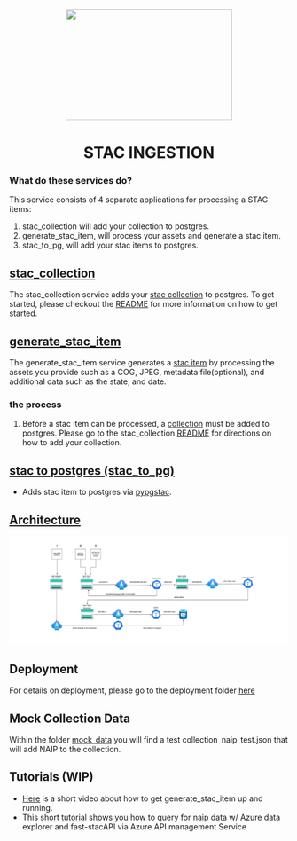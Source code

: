 <div align='center'>
    <img width="300" height="200" src="./giphy.gif">
    <h1>STAC INGESTION</h1>
</div>

### What do these services do?

This service consists of 4 separate applications for processing a STAC items:

1. stac_collection will add your collection to postgres.
2. generate_stac_item, will process your assets and generate a stac item.
3. stac_to_pg, will add your stac items to postgres.


## [stac_collection](/src/stac_ingestion/stac_collection/README.md)
The stac_collection service adds your [stac collection](https://github.com/radiantearth/stac-spec/blob/master/collection-spec/collection-spec.md) to postgres. To get started, please checkout the [README](/src/stac_ingestion/stac_collection/README.md) for more information on how to get started.

## [generate_stac_item](/src/stac_ingestion/generate_stac_item/README.md)
The generate_stac_item service generates a [stac item](https://github.com/radiantearth/stac-spec/blob/master/item-spec/item-spec.md) by processing the assets you provide such as a COG, JPEG, metadata file(optional), and additional data such as the state, and date.

### the process
1. Before a stac item can be processed, a [collection](https://github.com/radiantearth/stac-spec/tree/master/collection-spec) must be added to postgres. Please go to the stac_collection [README](/src/stac_ingestion/stac_collection/README.md) for directions on how to add your collection.

## [stac to postgres (stac_to_pg)](/src/stac_ingestion/stac_to_pg/)
- Adds stac item to postgres via [pypgstac](https://github.com/stac-utils/pgstac).

## [Architecture](#architecture)
![architecture](/docs/architecture.png)

## Deployment
For details on deployment, please go to the deployment folder [here](/deploy/README.md)

## Mock Collection Data

Within the folder [mock_data](/sample/data/) you will find a test collection_naip_test.json that will add NAIP to the collection.

## Tutorials (WIP)

- [Here](https://msit.microsoftstream.com/video/658b0840-98dc-ae81-e0a9-f1ed1a8827b2?list=studio) is a short video about how to get generate_stac_item up and running.
- This [short tutorial](https://msit.microsoftstream.com/video/9cd70840-98dc-ae81-ed6b-f1ed1a8d1ed2) shows you how to query for naip data w/ Azure data explorer and fast-stacAPI via Azure API management Service
